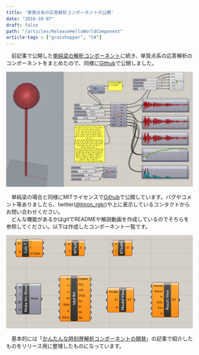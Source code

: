 ```yaml
---
title: '単質点系の応答解析コンポーネントの公開'
date: "2018-10-07"
draft: false
path: "/articles/ReleaseHelloWorldComponent"
article-tags : ["grasshopper", "C#"]
---
```


　前記事で公開した[単純梁の解析コンポーネント](https://rgkr-memo.blogspot.com/2018/07/blog-post.html)に続き、単質点系の応答解析のコンポーネントをまとめたので、同様に[Github](https://github.com/hiro-n-rgkr/1dofResponseAnalysis/releases)で公開しました。  

[![](https://github.com/hiro-n-rgkr/1dofResponseAnalysis/blob/master/1dofResponseAnalysis/images/howtouse.PNG?raw=true)](https://github.com/hiro-n-rgkr/1dofResponseAnalysis/blob/master/1dofResponseAnalysis/images/howtouse.PNG?raw=true)

  
  
　単純梁の場合と同様にMITライセンスで[Github](https://github.com/hiro-n-rgkr/1dofResponseAnalysis/releases)で公開しています。バグやコメント等ありましたら、twitter([@hiron\_rgkr](https://twitter.com/hiron_rgkr?lang=ja))や上に表示しているコンタクトからお問い合わせください。  
　どんな機能があるかはgitでREADMEや解説動画を作成しているのでそちらを参照してください。以下は作成したコンポーネント一覧です。  
  

[![](https://github.com/hiro-n-rgkr/1dofResponseAnalysis/blob/master/1dofResponseAnalysis/images/ComponentAppearance.PNG?raw=true)](https://github.com/hiro-n-rgkr/1dofResponseAnalysis/blob/master/1dofResponseAnalysis/images/ComponentAppearance.PNG?raw=true)

  
　基本的には「[かんたんな時刻歴解析コンポーネントの開発](https://rgkr-memo.blogspot.com/2017/07/CS-MakeNewmarkBetaComponent.html)」の記事で紹介したものをリリース用に整理したものになっています。